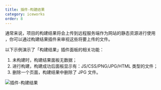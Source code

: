 ```yaml
---
title: 插件-构建结果
category: iceworks
order: 8
---
```


通常来说，项目的构建结果将会上传到远程服务端作为网站的静态资源进行使用 ，你可以通过构建结果插件来审视这些将要上传的文件。

以下示例演示了「构建结果」插件面板的相关功能：

1. 未构建时，构建结果面板无数据；
2. 进行构建，构建成功后面板显示有：JS/CSS/PNG/JPG/HTML 类型的文件；
3. 删除一个页面，构建结果中删除了 JPG 文件。

![插件-构建结果](https://img.alicdn.com/tfs/TB1S5TbM4naK1RjSZFBXXcW7VXa-868-571.gif)
